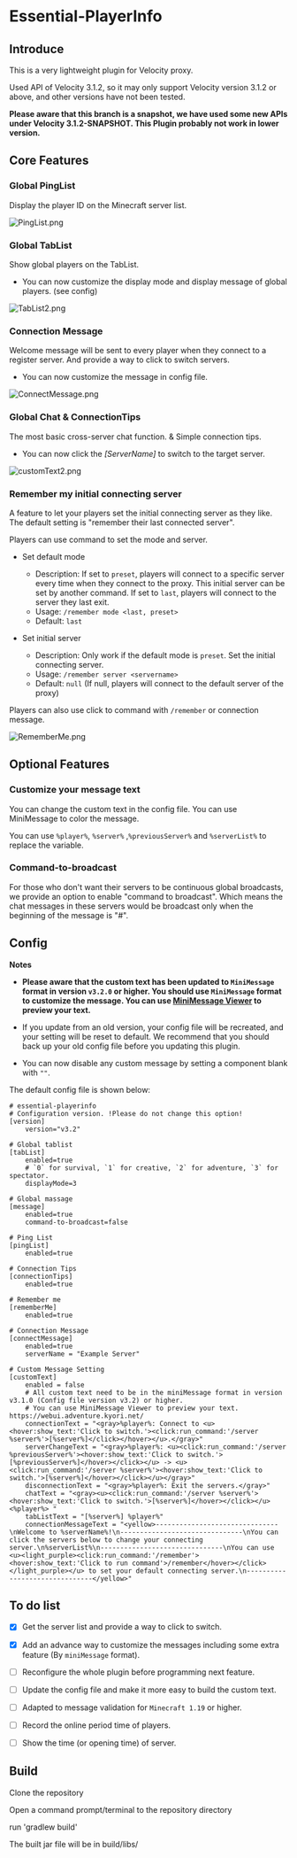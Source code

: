 # Essential-PlayerInfo

## Introduce

This is a very lightweight plugin for Velocity proxy.

Used API of Velocity 3.1.2, so it may only support Velocity version 3.1.2 or above, and other versions have not been
tested.

**Please aware that this branch is a snapshot, we have used some new APIs under Velocity 3.1.2-SNAPSHOT. This Plugin
probably not work in lower version.**

## Core Features

### Global PingList

Display the player ID on the Minecraft server list.

![PingList.png][1]

### Global TabList

Show global players on the TabList.

- You can now customize the display mode and display message of global players. (see config)

![TabList2.png][2]

### Connection Message

Welcome message will be sent to every player when they connect to a register server. And provide a way to click to
switch servers.

- You can now customize the message in config file.

![ConnectMessage.png][3]

### Global Chat & ConnectionTips

The most basic cross-server chat function. & Simple connection tips.

- You can now click the _[ServerName]_ to switch to the target server.

![customText2.png][4]

### Remember my initial connecting server

A feature to let your players set the initial connecting server as they like. The default setting is "remember their
last connected server".

Players can use command to set the mode and server.

- Set default mode
  - Description: If set to `preset`, players will connect to a specific server every time when they connect to the
    proxy. This initial server can be set by another command. If set to `last`, players will connect to the server they
    last exit.
  - Usage: `/remember mode <last, preset>`
  - Default: `last`


- Set initial server
  - Description: Only work if the default mode is `preset`. Set the initial connecting server.
  - Usage: `/remember server <servername>`
  - Default: `null` (If null, players will connect to the default server of the proxy)

Players can also use click to command with `/remember` or connection message.

![RememberMe.png][5]

## Optional Features

### Customize your message text

You can change the custom text in the config file. You can use MiniMessage to color the message.

You can use `%player%`, `%server%` ,`%previousServer%` and `%serverList%` to replace the variable.

### Command-to-broadcast

For those who don't want their servers to be continuous global broadcasts, we provide an option to enable "command to
broadcast". Which means the chat messages in these servers would be broadcast only when the beginning of the message
is "#".

## Config

**Notes**

- **Please aware that the custom text has been updated to `MiniMessage` format in version `v3.2.0` or higher. You should
  use `MiniMessage` format to customize the message. You can use [MiniMessage Viewer](https://webui.adventure.kyori.net/)
  to preview your text.**

- If you update from an old version, your config file will be recreated, and your setting will be reset to default. We
  recommend that you should back up your old config file before you updating this plugin.

- You can now disable any custom message by setting a component blank with `""`.

The default config file is shown below:

    # essential-playerinfo
    # Configuration version. !Please do not change this option!
    [version]
        version="v3.2"
    
    # Global tablist
    [tabList]
        enabled=true
        # `0` for survival, `1` for creative, `2` for adventure, `3` for spectator.
        displayMode=3
    
    # Global massage
    [message]
        enabled=true
        command-to-broadcast=false
    
    # Ping List
    [pingList]
        enabled=true
    
    # Connection Tips
    [connectionTips]
        enabled=true
    
    # Remember me
    [rememberMe]
        enabled=true
    
    # Connection Message
    [connectMessage]
        enabled=true
        serverName = "Example Server"
    
    # Custom Message Setting
    [customText]
        enabled = false
        # All custom text need to be in the miniMessage format in version v3.1.0 (Config file version v3.2) or higher.
        # You can use MiniMessage Viewer to preview your text. https://webui.adventure.kyori.net/
        connectionText = "<gray>%player%: Connect to <u><hover:show_text:'Click to switch.'><click:run_command:'/server %server%'>[%server%]</click></hover></u>.</gray>"
        serverChangeText = "<gray>%player%: <u><click:run_command:'/server %previousServer%'><hover:show_text:'Click to switch.'>[%previousServer%]</hover></click></u> -> <u><click:run_command:'/server %server%'><hover:show_text:'Click to switch.'>[%server%]</hover></click></u></gray>"
        disconnectionText = "<gray>%player%: Exit the servers.</gray>"
        chatText = "<gray><u><click:run_command:'/server %server%'><hover:show_text:'Click to switch.'>[%server%]</hover></click></u> <%player%> "
        tabListText = "[%server%] %player%"
        connectionMessageText = "<yellow>-------------------------------\nWelcome to %serverName%!\n-------------------------------\nYou can click the servers below to change your connecting server.\n%serverList%\n-------------------------------\nYou can use <u><light_purple><click:run_command:'/remember'><hover:show_text:'Click to run command'>/remember</hover></click></light_purple></u> to set your default connecting server.\n-------------------------------</yellow>"

## To do list

- [x] Get the server list and provide a way to click to switch.

- [x] Add an advance way to customize the messages including some extra feature (By `miniMessage` format).

- [ ] Reconfigure the whole plugin before programming next feature.

- [ ] Update the config file and make it more easy to build the custom text.

- [ ] Adapted to message validation for `Minecraft 1.19` or higher.

- [ ] Record the online period time of players.

- [ ] Show the time (or opening time) of server.

## Build

Clone the repository

Open a command prompt/terminal to the repository directory

run 'gradlew build'

The built jar file will be in build/libs/

[1]: https://cdn.ussjackdaw.com/image/PingList.png

[2]: https://cdn.ussjackdaw.com/image/TabList2.png

[3]: https://cdn.ussjackdaw.com/image/ConnectMessage1.png

[4]: https://cdn.ussjackdaw.com/image/customText2.png

[5]: https://cdn.ussjackdaw.com/image/RememberMe1.png
